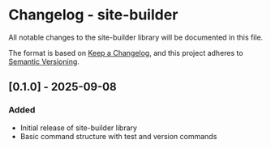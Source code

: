# Changelog - site-builder

All notable changes to the site-builder library will be documented in this file.

The format is based on [Keep a Changelog](https://keepachangelog.com/en/1.1.0/),
and this project adheres to [Semantic Versioning](https://semver.org/spec/v2.0.0.html).

## [0.1.0] - 2025-09-08

### Added
- Initial release of site-builder library
- Basic command structure with test and version commands
